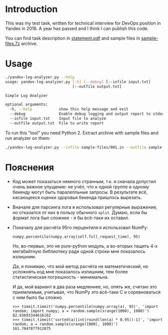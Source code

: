 # Introduction

This was my test task, written for technical interview for DevOps position in Yandex in 2016. A year has passed and I think I can publish this code.

You can find task description in [statement.pdf](statement.pdf) and sample files in [sample-files.7z](sample-files.7z) archive.

# Usage

```bash
./yandex-log-analyzer.py --help
usage: yandex-log-analyzer.py [-h] [--debug] [--infile input.txt]
                              [--outfile output.txt]

Simple Log Analyzer

optional arguments:
  -h, --help            show this help message and exit
  --debug               Enable debug logging and output report to stdout
  --infile input.txt    Input file to analyze
  --outfile output.txt  File to write report
```

To run this "tool" you need Python 2. Extract archive with sample files and run analyzer on them:

```bash
./yandex-log-analyzer.py --infile sample-files/001.in --outfile sample-files/001.txt
``` 

# Пояснения

* Код может показаться немного странным, т.к. я сначала допустил очень важное упущение: не учёл, что к одной группе и одному бекенду могут быть паралелльные запросы. В результате всё, касающееся оценки здоровья бекенда пришлось вырезать.
* Вначале для парсинга лога я использовал регулярные выражения, но отказался от них в пользу обычного `split`. Думаю, если бы формат лога был сложнее - я бы всё-таки их оставил.
* Поначалу для расчёта 95го перцентиля я использовал NumPy:  
  ```
  numpy.percentile(numpy.array(self.full_request_time), 95)  
  ```
  
  Но, во-первых, это не pure-python модуль, а во-вторых тащить 4-х мегабайтную библиотеку ради одной строки мне показалось излишним.
  
  Да, я понимаю, что мой метод расчёта не математический, но усложнять код мне показалось излишним, тем более статистическая погрешность - минимальна.
  
  И да, мой вариант в два раза медленнее, но, опять же, считаю это приемлимым, учитывая, что NumPy это всё-таки C и соревноваться с ним было бы сложно.
  
  ```
  >>> timeit.timeit('numpy.percentile(numpy.array(a), 95)', 'import random; import numpy; a = random.sample(xrange(1000), 1000)')
  82.83693344616162
  >>> timeit.timeit('sorted(a)[int(round(len(a) * 0.95))-1]', 'import random; a = random.sample(xrange(1000), 1000)')
  161.7847877912875
  ```
